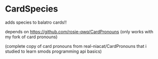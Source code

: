 # CardSpecies
adds species to balatro cards!!

depends on https://github.com/rosie-qwq/CardPronouns (only works with my fork of card pronouns)

(complete copy of card pronouns from real-niacat/CardPronouns that i studied to learn smods programming api basics)
